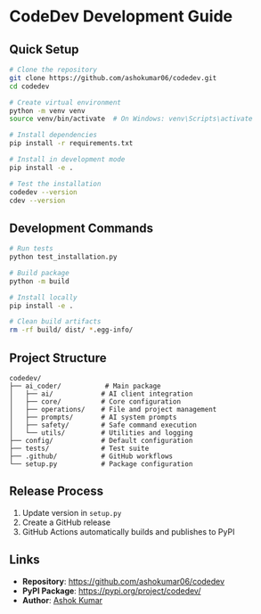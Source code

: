 # CodeDev Development Guide

## Quick Setup

```bash
# Clone the repository
git clone https://github.com/ashokumar06/codedev.git
cd codedev

# Create virtual environment
python -m venv venv
source venv/bin/activate  # On Windows: venv\Scripts\activate

# Install dependencies
pip install -r requirements.txt

# Install in development mode
pip install -e .

# Test the installation
codedev --version
cdev --version
```

## Development Commands

```bash
# Run tests
python test_installation.py

# Build package
python -m build

# Install locally
pip install -e .

# Clean build artifacts
rm -rf build/ dist/ *.egg-info/
```

## Project Structure

```
codedev/
├── ai_coder/           # Main package
│   ├── ai/            # AI client integration
│   ├── core/          # Core configuration
│   ├── operations/    # File and project management
│   ├── prompts/       # AI system prompts
│   ├── safety/        # Safe command execution
│   └── utils/         # Utilities and logging
├── config/            # Default configuration
├── tests/             # Test suite
├── .github/           # GitHub workflows
└── setup.py           # Package configuration
```

## Release Process

1. Update version in `setup.py`
2. Create a GitHub release
3. GitHub Actions automatically builds and publishes to PyPI

## Links

- **Repository**: https://github.com/ashokumar06/codedev
- **PyPI Package**: https://pypi.org/project/codedev/
- **Author**: [Ashok Kumar](https://ashokumar.in)
